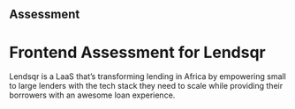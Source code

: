 ## Assessment

# Frontend Assessment for Lendsqr
Lendsqr is a LaaS that’s transforming lending in Africa by empowering small to large lenders with the tech stack they need to scale while providing their borrowers with an awesome loan experience.